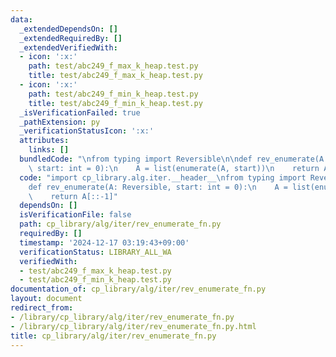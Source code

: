 ```yaml
---
data:
  _extendedDependsOn: []
  _extendedRequiredBy: []
  _extendedVerifiedWith:
  - icon: ':x:'
    path: test/abc249_f_max_k_heap.test.py
    title: test/abc249_f_max_k_heap.test.py
  - icon: ':x:'
    path: test/abc249_f_min_k_heap.test.py
    title: test/abc249_f_min_k_heap.test.py
  _isVerificationFailed: true
  _pathExtension: py
  _verificationStatusIcon: ':x:'
  attributes:
    links: []
  bundledCode: "\nfrom typing import Reversible\n\ndef rev_enumerate(A: Reversible,\
    \ start: int = 0):\n    A = list(enumerate(A, start))\n    return A[::-1]\n"
  code: "import cp_library.alg.iter.__header__\nfrom typing import Reversible\n\n\
    def rev_enumerate(A: Reversible, start: int = 0):\n    A = list(enumerate(A, start))\n\
    \    return A[::-1]"
  dependsOn: []
  isVerificationFile: false
  path: cp_library/alg/iter/rev_enumerate_fn.py
  requiredBy: []
  timestamp: '2024-12-17 03:19:43+09:00'
  verificationStatus: LIBRARY_ALL_WA
  verifiedWith:
  - test/abc249_f_max_k_heap.test.py
  - test/abc249_f_min_k_heap.test.py
documentation_of: cp_library/alg/iter/rev_enumerate_fn.py
layout: document
redirect_from:
- /library/cp_library/alg/iter/rev_enumerate_fn.py
- /library/cp_library/alg/iter/rev_enumerate_fn.py.html
title: cp_library/alg/iter/rev_enumerate_fn.py
---
```

